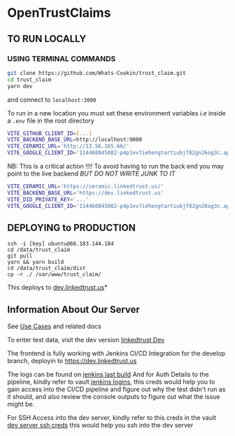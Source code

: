 # OpenTrustClaims 


## TO RUN LOCALLY

### USING TERMINAL COMMANDS

```bash
git clone https://github.com/Whats-Cookin/trust_claim.git
cd trust_claim
yarn dev
```

and connect to `localhost:3000`


To run in a new location you must set these environment variables *i.e* inside a `.env` file in the root directory

```bash
VITE_GITHUB_CLIENT_ID=[...]
VITE_BACKEND_BASE_URL=http://localhost:9000
VITE_CERAMIC_URL='http://13.56.165.66/'
VITE_GOOGLE_CLIENT_ID='114460845082-p4p1ev7iehengtartiubjf82gn26og3c.apps.googleusercontent.com'
```

NB: This is a critical action !!!!
To avoid having to run the back end you may point to the live backend *BUT DO NOT WRITE JUNK TO IT*

```bash
VITE_CERAMIC_URL='https://ceramic.linkedtrust.us/'
VITE_BACKEND_BASE_URL='https://dev.linkedtrust.us'
VITE_DID_PRIVATE_KEY='...'
VITE_GOOGLE_CLIENT_ID='114460845082-p4p1ev7iehengtartiubjf82gn26og3c.apps.googleusercontent.com'
```


## DEPLOYING to PRODUCTION
```
ssh -i [key] ubuntu@68.183.144.184
cd /data/trust_claim
git pull
yarn && yarn build
cd /data/trust_claim/dist
cp -r ./ /var/www/trust_claim/
```
This deploys to [dev.linkedtrust.us](dev.linkedtrust.us)*

## Information About Our Server

See [Use Cases](https://docs.google.com/document/d/1iWRypT4aHS67MJhuCZj7e5gzcCr3HuKG0lO0g045ueY/edit) and related docs

To enter test data, visit the dev version [linkedtrust Dev](https://dev.linkedtrust.us)

<a name="test, build and deploy"></a> The frontend is fully working with Jenkins CI/CD Integration for the develop branch, deployin to https://dev.linkedtrust.us

The logs can be found on [jenkins last build](http://68.183.144.184:8080/job/Trustclaim_frontend/lastBuild/)
And for Auth Details to the pipeline, kindly refer to vault [jenkins logins](https://vault.whatscookin.us/app/passwords/view/63d7e1a5-0fab-45a6-b880-cd55530d7d1d), this creds would help you to gain access into the CI/CD pipeline and figure out why the test didn't run as it should, and also review the console outputs to figure out what the issue might be.

For SSH Access into the dev server, kindly refer to this creds in the vault [dev server ssh creds](https://vault.whatscookin.us/app/passwords/view/cbe52954-3f7a-4e5d-9bb7-039389acc42c) this would help you ssh into the dev server

